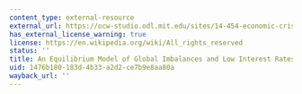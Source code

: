 ```yaml
---
content_type: external-resource
external_url: https://ocw-studio.odl.mit.edu/sites/14-454-economic-crises-spring-2011/type/page/edit/70cff97e-28de-eedd-257b-10c4ce13e00e/Caballero,%20Ricardo%20J.,%20Emmanuel%20Farhi,%20and%20Pierre-Olivier%20Gourinchas.%20%E2%80%9CAn%20Equilibrium%20Model%20of%20Global%20Imbalances%20and%20Low%20Interest%20Rates
has_external_license_warning: true
license: https://en.wikipedia.org/wiki/All_rights_reserved
status: ''
title: An Equilibrium Model of Global Imbalances and Low Interest Rates
uid: 1476b180-183d-4b33-a2d2-ce7b9e8aa80a
wayback_url: ''
---
```

